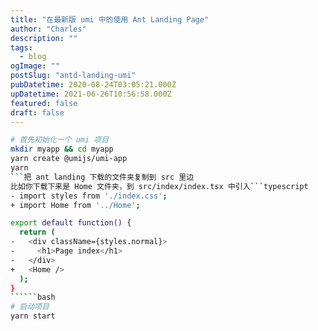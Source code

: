 ```yaml
---
title: "在最新版 umi 中的使用 Ant Landing Page"
author: "Charles"
description: ""
tags:
  - blog
ogImage: ""
postSlug: "antd-landing-umi"
pubDatetime: 2020-08-24T03:05:21.000Z
upDatetime: 2021-06-26T10:56:58.000Z
featured: false
draft: false
---
```


```````bash
# 首先初始化一个 umi 项目
mkdir myapp && cd myapp
yarn create @umijs/umi-app
yarn
```把 ant landing 下载的文件夹复制到 src 里边
比如你下载下来是 Home 文件夹，到 src/index/index.tsx 中引入```typescript
- import styles from './index.css';
+ import Home from '../Home';

export default function() {
  return (
-   <div className={styles.normal}>
-     <h1>Page index</h1>
-   </div>
+   <Home />
  );
}
``````bash
# 启动项目
yarn start
```````
